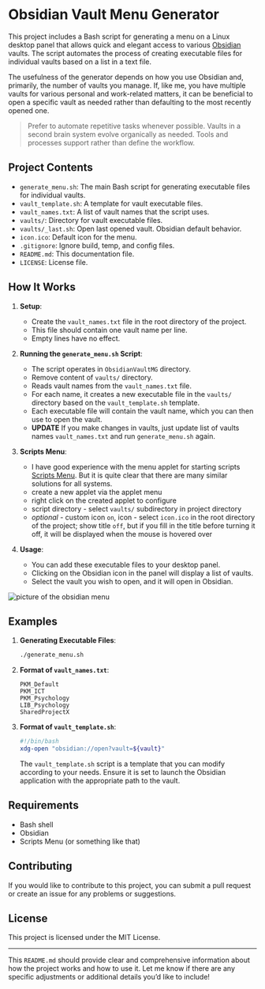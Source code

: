 # Obsidian Vault Menu Generator

This project includes a Bash script for generating a menu on a Linux desktop panel that allows quick and elegant access to various [Obsidian](https://obsidian.md/) vaults. The script automates the process of creating executable files for individual vaults based on a list in a text file.

The usefulness of the generator depends on how you use Obsidian and, primarily, the number of vaults you manage. If, like me, you have multiple vaults for various personal and work-related matters, it can be beneficial to open a specific vault as needed rather than defaulting to the most recently opened one.

> Prefer to automate repetitive tasks whenever possible. 
> Vaults in a second brain system evolve organically as needed. 
> Tools and processes support rather than define the workflow.

## Project Contents

- `generate_menu.sh`: The main Bash script for generating executable files for individual vaults.
- `vault_template.sh`: A template for vault executable files.
- `vault_names.txt`: A list of vault names that the script uses.
- `vaults/`: Directory for vault executable files.
- `vaults/_last.sh`: Open last opened vault. Obsidian default behavior.
- `icon.ico`: Default icon for the menu.
- `.gitignore`: Ignore build, temp, and config files.
- `README.md`: This documentation file.
- `LICENSE`: License file.


## How It Works

1. **Setup**:
   - Create the `vault_names.txt` file in the root directory of the project. 
   - This file should contain one vault name per line. 
   - Empty lines have no effect.

2. **Running the `generate_menu.sh` Script**:
   - The script operates in `ObsidianVaultMG` directory.
   - Remove content of `vaults/` directory.
   - Reads vault names from the `vault_names.txt` file.
   - For each name, it creates a new executable file in the `vaults/` directory based on the `vault_template.sh` template.
   - Each executable file will contain the vault name, which you can then use to open the vault.
   - **UPDATE** If you make changes in vaults, just update list of vaults names `vault_names.txt` and run `generate_menu.sh` again.

3. **Scripts Menu**:
   - I have good experience with the menu applet for starting scripts [Scripts Menu](https://cinnamon-spices.linuxmint.com/applets/view/185). But it is quite clear that there are many similar solutions for all systems.
   - create a new applet via the applet menu
   - right click on the created applet to configure
   - script directory - select `vaults/` subdirectory in project directory
   - *optional* - custom icon `on`, icon - select `icon.ico` in the root directory of the project; show title `off`, but if you fill in the title before turning it off, it will be displayed when the mouse is hovered over

3. **Usage**:
   - You can add these executable files to your desktop panel.
   - Clicking on the Obsidian icon in the panel will display a list of vaults.
   - Select the vault you wish to open, and it will open in Obsidian.

![picture of the obsidian menu](https://i.imgur.com/rX6QEl8.png)


## Examples

1. **Generating Executable Files**:
   ```bash
   ./generate_menu.sh
   ```

2. **Format of `vault_names.txt`**:
   ```
   PKM_Default
   PKM_ICT
   PKM_Psychology
   LIB_Psychology
   SharedProjectX
   
   ```

3. **Format of `vault_template.sh`**:
   ```bash
   #!/bin/bash
   xdg-open "obsidian://open?vault=${vault}"
   ```

   The `vault_template.sh` script is a template that you can modify according to your needs. Ensure it is set to launch the Obsidian application with the appropriate path to the vault.

## Requirements

- Bash shell
- Obsidian
- Scripts Menu (or something like that)

## Contributing

If you would like to contribute to this project, you can submit a pull request or create an issue for any problems or suggestions.

## License

This project is licensed under the MIT License.

---

This `README.md` should provide clear and comprehensive information about how the project works and how to use it. Let me know if there are any specific adjustments or additional details you’d like to include!